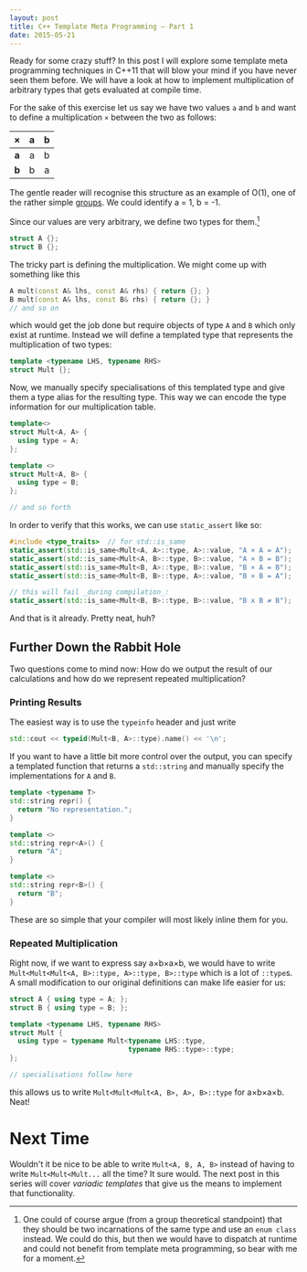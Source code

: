 ```yaml
---
layout: post
title: C++ Template Meta Programming – Part 1
date: 2015-05-21
---
```


Ready for some crazy stuff? In this post I will explore some template meta programming techniques in C++11 that will blow your mind if you have never seen them before. We will have a look at how to implement multiplication of arbitrary types that gets evaluated at compile time.

For the sake of this exercise let us say we have two values `a` and `b` and want to define a multiplication `×` between the two as follows:

|   ×   | a | b |
|:-----:|:-:|:-:|
| **a** | a | b |
| **b** | b | a |

The gentle reader will recognise this structure as an example of O(1), one of the rather simple [groups](https://en.wikipedia.org/wiki/Group_theory). We could identify a = 1, b = -1.

Since our values are very arbitrary, we define two types for them.[^1]

```cpp
struct A {};
struct B {};
```

The tricky part is defining the multiplication. We might come up with something like this

```cpp
A mult(const A& lhs, const A& rhs) { return {}; }
B mult(const A& lhs, const B& rhs) { return {}; }
// and so on
```

which would get the job done but require objects of type `A` and `B` which only exist at runtime. Instead we will define a templated type that represents the multiplication of two types:

```cpp
template <typename LHS, typename RHS>
struct Mult {};
```
Now, we manually specify specialisations of this templated type and give them a type alias for the resulting type. This way we can encode the type information for our multiplication table.

```cpp
template<>
struct Mult<A, A> {
  using type = A;
};

template <>
struct Mult<A, B> {
  using type = B;
};

// and so forth
```

In order to verify that this works, we can use `static_assert` like so:

```cpp
#include <type_traits>  // for std::is_same
static_assert(std::is_same<Mult<A, A>::type, A>::value, "A × A = A");
static_assert(std::is_same<Mult<A, B>::type, B>::value, "A × B = B");
static_assert(std::is_same<Mult<B, A>::type, B>::value, "B × A = B");
static_assert(std::is_same<Mult<B, B>::type, A>::value, "B × B = A");

// this will fail _during compilation_:
static_assert(std::is_same<Mult<B, B>::type, B>::value, "B x B ≠ B");
```

And that is it already. Pretty neat, huh?


## Further Down the Rabbit Hole
Two questions come to mind now: How do we output the result of our calculations and how do we represent repeated multiplication?

### Printing Results
The easiest way is to use the `typeinfo` header and just write

```cpp
std::cout << typeid(Mult<B, A>::type).name() << '\n';
```

If you want to have a little bit more control over the output, you can specify a templated function that returns a `std::string` and manually specify the implementations for `A` and `B`.

```cpp
template <typename T>
std::string repr() {
  return "No representation.";
}

template <>
std::string repr<A>() {
  return "A";
}

template <>
std::string repr<B>() {
  return "B";  
}
```
These are so simple that your compiler will most likely inline them for you.


### Repeated Multiplication
Right now, if we want to express say a×b×a×b, we would have to write `Mult<Mult<Mult<A, B>::type, A>::type, B>::type` which is a lot of `::type`s. A small modification to our original definitions can make life easier for us:

```cpp
struct A { using type = A; };
struct B { using type = B; };

template <typename LHS, typename RHS>
struct Mult {
  using type = typename Mult<typename LHS::type,
                             typename RHS::type>::type;
};

// specialisations follow here
```

this allows us to write `Mult<Mult<Mult<A, B>, A>, B>::type` for a×b×a×b. Neat!


# Next Time
Wouldn't it be nice to be able to write `Mult<A, B, A, B>` instead of having to write `Mult<Mult<Mult...` all the time? It sure would. The next post in this series will cover _variadic templates_ that give us the means to implement that functionality.

[^1]: One could of course argue (from a group theoretical standpoint) that they should be two incarnations of the same type and use an `enum class` instead. We could do this, but then we would have to dispatch at runtime and could not benefit from template meta programming, so bear with me for a moment.
